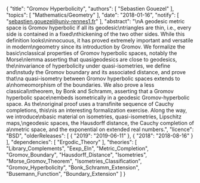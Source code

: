 {
    "title": "Gromov Hyperbolicity",
    "authors": [
        "Sebastien Gouezel"
    ],
    "topics": [
        "Mathematics/Geometry"
    ],
    "date": "2018-01-16",
    "notify": [
        "sebastien.gouezel@univ-rennes1.fr"
    ],
    "abstract": "\nA geodesic metric space is Gromov hyperbolic if all its geodesic\ntriangles are thin, i.e., every side is contained in a fixed\nthickening of the two other sides. While this definition looks\ninnocuous, it has proved extremely important and versatile in modern\ngeometry since its introduction by Gromov.  We formalize the basic\nclassical properties of Gromov hyperbolic spaces, notably the Morse\nlemma asserting that quasigeodesics are close to geodesics, the\ninvariance of hyperbolicity under quasi-isometries, we define and\nstudy the Gromov boundary and its associated distance, and prove that\na quasi-isometry between Gromov hyperbolic spaces extends to a\nhomeomorphism of the boundaries. We also prove a less classical\ntheorem, by Bonk and Schramm, asserting that a Gromov hyperbolic space\nembeds isometrically in a geodesic Gromov-hyperbolic space. As the\noriginal proof uses a transfinite sequence of Cauchy completions, this\nis an interesting formalization exercise.  Along the way, we introduce\nbasic material on isometries, quasi-isometries, Lipschitz maps,\ngeodesic spaces, the Hausdorff distance, the Cauchy completion of a\nmetric space, and the exponential on extended real numbers.",
    "licence": "BSD",
    "olderReleases": [
        {
            "2019": "2019-06-11"
        },
        {
            "2018": "2018-08-16"
        }
    ],
    "dependencies": [
        "Ergodic_Theory"
    ],
    "theories": [
        "Library_Complements",
        "Eexp_Eln",
        "Metric_Completion",
        "Gromov_Boundary",
        "Hausdorff_Distance",
        "Isometries",
        "Morse_Gromov_Theorem",
        "Isometries_Classification",
        "Gromov_Hyperbolicity",
        "Bonk_Schramm_Extension",
        "Busemann_Function",
        "Boundary_Extension"
    ]
}